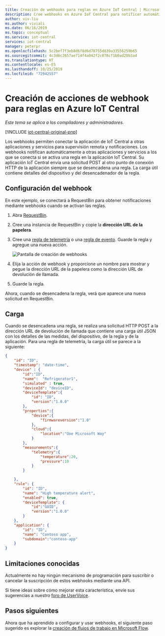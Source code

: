 ```yaml
---
title: Creación de webhooks para reglas en Azure IoT Central | Microsoft Docs
description: Cree webhooks en Azure IoT Central para notificar automáticamente a otras aplicaciones cuándo se activan las reglas.
author: viv-liu
ms.author: viviali
ms.date: 06/16/2019
ms.topic: conceptual
ms.service: iot-central
services: iot-central
manager: peterpr
ms.openlocfilehash: 5c2bef7f3eb8d6f8d6d78755d839a33556259b65
ms.sourcegitcommit: 4c3d6c2657ae714f4a042f2c078cf1b0ad20b3a4
ms.translationtype: HT
ms.contentlocale: es-ES
ms.lasthandoff: 10/25/2019
ms.locfileid: "72942557"
---
```

# <a name="create-webhook-actions-on-rules-in-azure-iot-central"></a>Creación de acciones de webhook para reglas en Azure IoT Central

*Este tema se aplica a los compiladores y administradores.*

[!INCLUDE [iot-central-original-pnp](../../../includes/iot-central-original-pnp-note.md)]

Los webhooks permiten conectar la aplicación de IoT Central a otras aplicaciones y servicios para supervisión remota y notificaciones. Los webhooks notifican automáticamente a otras aplicaciones y servicios a los que se conecta si se activa una regla en la aplicación IoT Central. Su aplicación IoT Central envía una solicitud POST al otro punto de conexión HTTP de la aplicación siempre que se desencadena una regla. La carga útil contiene detalles del dispositivo y del desencadenador de la regla.

## <a name="set-up-the-webhook"></a>Configuración del webhook

En este ejemplo, se conectará a RequestBin para obtener notificaciones mediante webhooks cuando se activan las reglas.

1. Abra [RequestBin](https://requestbin.net/).

1. Cree una instancia de RequestBin y copie la **dirección URL de la papelera**.

1. Cree una [regla de telemetría](howto-create-telemetry-rules.md) o una [regla de evento](howto-create-event-rules.md). Guarde la regla y agregue una nueva acción.

    ![Pantalla de creación de webhooks](media/howto-create-webhooks/webhookcreate.png)

1. Elija la acción de webhook y proporcione un nombre para mostrar y pegue la dirección URL de la papelera como la dirección URL de devolución de llamada.

1. Guarde la regla.

Ahora, cuando se desencadena la regla, verá que aparece una nueva solicitud en RequestBin.

## <a name="payload"></a>Carga

Cuando se desencadena una regla, se realiza una solicitud HTTP POST a la dirección URL de devolución de llamada que contiene una carga útil JSON con los detalles de las medidas, del dispositivo, de la regla y de la aplicación. Para una regla de telemetría, la carga útil se parece a la siguiente:

```json
{
    "id": "ID",
    "timestamp": "date-time",
    "device" : {
        "id":"ID",
        "name":  "Refrigerator1",
        "simulated" : true,
        "deviceId": "deviceID",
        "deviceTemplate":{
            "id": "ID",
            "version":"1.0.0"
        },
        "properties":{
            "device":{
                "firmwareversion":"1.0"
            },
            "cloud":{
                "location":"One Microsoft Way"
            }
        },
        "measurements":{
            "telemetry":{
                "temperature":20,
                "pressure":10
            }
        }

    },
    "rule": {
        "id": "ID",
        "name": "High temperature alert",
        "enabled": true,
        "deviceTemplate": {
            "id":"GUID",
            "version":"1.0.0"
        }
    },
    "application": {
        "id": "ID",
        "name": "Contoso app",
        "subdomain":"contoso-app"
    }
}
```

## <a name="known-limitations"></a>Limitaciones conocidas

Actualmente no hay ningún mecanismo de programación para suscribir o cancelar la suscripción de estos webhooks mediante una API.

Si tiene ideas sobre cómo mejorar esta característica, envíe sus sugerencias a nuestro [foro de UserVoice](https://feedback.azure.com/forums/911455-azure-iot-central).

## <a name="next-steps"></a>Pasos siguientes

Ahora que ha aprendido a configurar y usar webhooks, el siguiente paso sugerido es explorar la [creación de flujos de trabajo en Microsoft Flow](howto-add-microsoft-flow.md).
